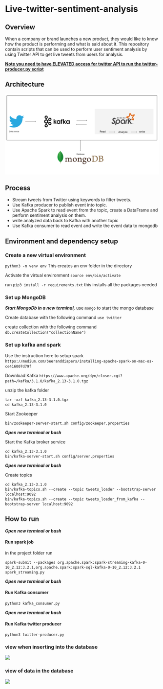 # Live-twitter-sentiment-analysis

## Overview
When a company or brand launches a new product, they would like to know how the 
product is performing and what is said about it. This repository contain scripts that can be used
to perform user sentiment analysis by using Twitter API to get live tweets from users 
for analysis.

[**Note you need to have ELEVATED access for twitter API to run the twitter-producer.py script**](https://developer.twitter.com/en/portal/products/elevated)

## Architecture
<img src="image/Architecture.png">

## Process
* Stream tweets from Twitter using keywords to filter tweets.
* Use Kafka producer to publish event into topic.
* Use Apache Spark to read event from the topic, create a  DataFrame and perform sentiment analysis on them.
* write analyzed data back to Kafka with another topic 
* Use Kafka consumer to read event and write the event data to mongodb

## Environment and dependency setup

### Create a new virtual environment
`python3 -m venv env`  This creates an env folder in the directory 

Activate the virtual environment `source env/bin/activate`

run ```pip3 install -r requirements.txt``` this installs all the packages needed

### Set up MongoDB
_**Start MongoDb in a new terminal,**_ use `mongo` to start the mongo database

Create database with the following command `use twitter`

create collection with the following command `db.createCollection("collectionName")`
### Set up kafka and spark
Use the instruction here to setup spark 
```https://medium.com/beeranddiapers/installing-apache-spark-on-mac-os-ce416007d79f``` 


Download Kafka `https://www.apache.org/dyn/closer.cgi?path=/kafka/3.1.0/kafka_2.13-3.1.0.tgz` 

unzip the kafka folder 
```
tar -xzf kafka_2.13-3.1.0.tgz
cd kafka_2.13-3.1.0
```

Start Zookeeper
```
bin/zookeeper-server-start.sh config/zookeeper.properties
```

_**Open new terminal or bash**_ 

Start the Kafka broker service

```
cd kafka_2.13-3.1.0
bin/kafka-server-start.sh config/server.properties
```
_**Open new terminal or bash**_ 

Create topics
```
cd kafka_2.13-3.1.0
bin/kafka-topics.sh --create --topic tweets_loader --bootstrap-server localhost:9092
bin/kafka-topics.sh --create --topic tweets_loader_from_kafka --bootstrap-server localhost:9092
```

## How to run
_**Open new terminal or bash**_ 

#### Run spark job

in the project folder run
```
spark-submit --packages org.apache.spark:spark-streaming-kafka-0-10_2.12:3.2.1,org.apache.spark:spark-sql-kafka-0-10_2.12:3.2.1 spark_streaming.py
```



_**Open new terminal or bash**_ 
#### Run Kafka consumer
```
python3 kafka_consumer.py
```
_**Open new terminal or bash**_ 

#### Run Kafka twitter producer

```
python3 twitter-producer.py
```

### view when inserting into the database

<img src="image/preview_of_terminal.png">

### view of data in the database

<img src="image/data_in_mongo.png">
